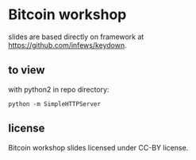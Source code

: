 # Bitcoin workshop

slides are based directly on framework at https://github.com/infews/keydown.

## to view

with python2 in repo directory:

    python -m SimpleHTTPServer

## license

Bitcoin workshop slides licensed under CC-BY license.
